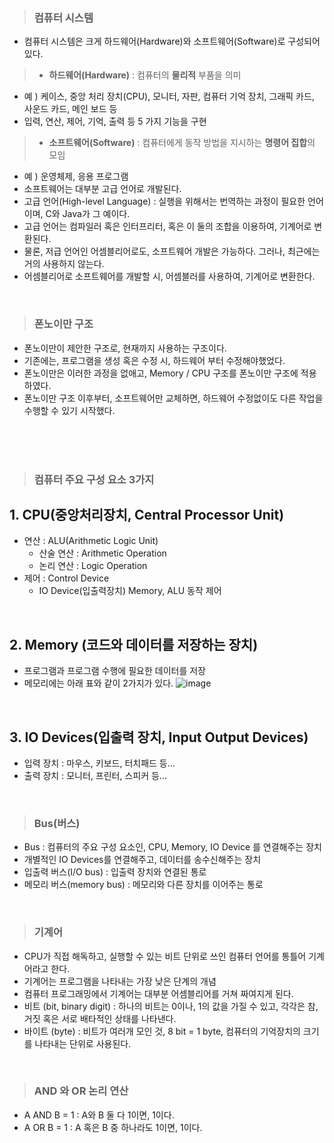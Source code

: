 
> ### 컴퓨터 시스템
- 컴퓨터 시스템은 크게 하드웨어(Hardware)와 소프트웨어(Software)로 구성되어 있다.

> - **하드웨어(Hardware)** : 컴퓨터의 **물리적** 부품을 의미
  - 예 ) 케이스, 중앙 처리 장치(CPU), 모니터, 자판, 컴퓨터 기억 장치, 그래픽 카드, 사운드 카드, 메인 보드 등
  - 입력, 연산, 제어, 기억, 출력 등 5 가지 기능을 구현
  
>- **소프트웨어(Software)** : 컴퓨터에게 동작 방법을 지시하는 **명령어 집합**의 모임
  - 예 ) 운영체제, 응용 프로그램
  - 소프트웨어는 대부분 고급 언어로 개발된다.
  - 고급 언어(High-level Language) : 실행을 위해서는 번역하는 과정이 필요한 언어이며, C와 Java가 그 예이다.
  - 고급 언어는 컴파일러 혹은 인터프리터, 혹은 이 둘의 조합을 이용하여, 기계어로 변환된다.
  - 물론, 저급 언어인 어셈블리어로도, 소프트웨어 개발은 가능하다. 그러나, 최근에는 거의 사용하지 않는다.
  - 어셈블리어로 소프트웨어를 개발할 시, 어셈블러를 사용하여, 기계어로 변환한다.


<br>

> ### 폰노이만 구조
- 폰노이만이 제안한 구조로, 현재까지 사용하는 구조이다.
- 기존에는, 프로그램을 생성 혹은 수정 시, 하드웨어 부터 수정해야했었다.
- 폰노이만은 이러한 과정을 없애고, Memory / CPU 구조를 폰노이만 구조에 적용하였다.
- 폰노이만 구조 이후부터, 소프트웨어만 교체하면, 하드웨어 수정없이도 다른 작업을 수행할 수 있기 시작했다.

<br>
<br>
<br>

> ### 컴퓨터 주요 구성 요소 3가지

## 1. CPU(중앙처리장치, Central Processor Unit)
  - 연산 : ALU(Arithmetic Logic Unit)
    - 산술 연산 : Arithmetic Operation
    - 논리 연산 : Logic Operation
  - 제어 : Control Device
    - IO Device(입출력장치) Memory, ALU 동작 제어

 <br>

## 2. Memory (코드와 데이터를 저장하는 장치)
  - 프로그램과 프로그램 수행에 필요한 데이터를 저장
  - 메모리에는 아래 표와 같이 2가지가 있다.
![image](https://user-images.githubusercontent.com/62336151/185040472-233ca642-05b6-4a2d-8d47-e5b4233e21aa.png)

<br>

## 3. IO Devices(입출력 장치, Input Output Devices)
- 입력 장치 : 마우스, 키보드, 터치패드 등...
- 출력 장치 : 모니터, 프린터, 스피커 등...

<br>

> ### Bus(버스) 

- Bus : 컴퓨터의 주요 구성 요소인, CPU, Memory, IO Device 를 연결해주는 장치
- 개별적인 IO Devices를 연결해주고, 데이터를 송수신해주는 장치
- 입출력 버스(I/O bus) : 입출력 장치와 연결된 통로
- 메모리 버스(memory bus) : 메모리와 다른 장치를 이어주는 통로


<br>

> ### 기계어
- CPU가 직접 해독하고, 실행할 수 있는 비트 단위로 쓰인 컴퓨터 언어를 통틀어 기계어라고 한다.
- 기계어는 프로그램을 나타내는 가장 낮은 단계의 개념
- 컴퓨터 프로그래밍에서 기계어는 대부분 어셈블리어를 거쳐 짜여지게 된다.
- 비트 (bit, binary digit) : 하나의 비트는 0이나, 1의 값을 가질 수 있고, 각각은 참, 거짓 혹은 서로 배타적인 상태를 나타낸다.
- 바이트 (byte) : 비트가 여러개 모인 것, 8 bit = 1 byte, 컴퓨터의 기억장치의 크기를 나타내는 단위로 사용된다.

<br>

> ### AND 와 OR 논리 연산
- A AND B  = 1 : A와 B 둘 다 1이면, 1이다.
- A OR B = 1 : A 혹은 B 중 하나라도 1이면, 1이다.